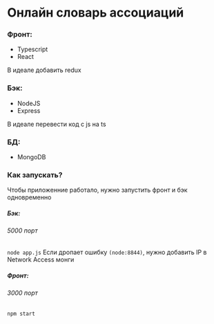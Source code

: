 # Онлайн словарь ассоциаций

### Фронт:
- Typescript
- React

В идеале добавить redux


### Бэк:
- NodeJS
- Express

В идеале перевести код с js на ts

### БД:
- MongoDB

### Как запускать?

Чтобы приложенние работало, нужно запустить фронт и бэк одновременно

##### Бэк:
###### 5000 порт
`node app.js`
Если дропает ошибку `(node:8844)`, нужно добавить IP в Network Access монги


##### Фронт:
###### 3000 порт
`npm start`